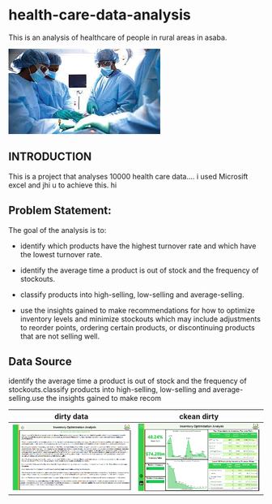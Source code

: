 # health-care-data-analysis
This is an analysis of healthcare of people in rural areas in asaba.

![](healthcare.jpeg)

## INTRODUCTION
This is a project that analyses 10000 health care data.... i used Microsift excel and jhi u  to achieve this. hi

## Problem Statement:
The goal of the analysis is to:
 - identify which products have the highest turnover rate and which have the lowest turnover rate.
 * identify the average time a product is out of stock and the frequency of stockouts.
 + classify products into high-selling, low-selling and average-selling.
- use the insights gained to make recommendations for how to optimize inventory levels and minimize stockouts which may include adjustments to reorder points, ordering certain products, or discontinuing products that are not selling well.

## Data Source
identify the average time a product is out of stock and the frequency of stockouts.classify products into high-selling, low-selling and average-selling.use the insights gained to make recom


dirty data           |      ckean dirty
:------------------: |   :-------------------------:
![](InsightPage.png) |   ![](InventoryPage.png)

